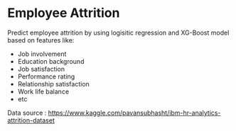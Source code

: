# Employee Attrition
Predict employee attrition by using logisitic regression and XG-Boost model based on features like:
 - Job involvement
 - Education background
 - Job satisfaction
 - Performance rating
 - Relationship satisfaction
 - Work life balance
 - etc

Data source : https://www.kaggle.com/pavansubhasht/ibm-hr-analytics-attrition-dataset
